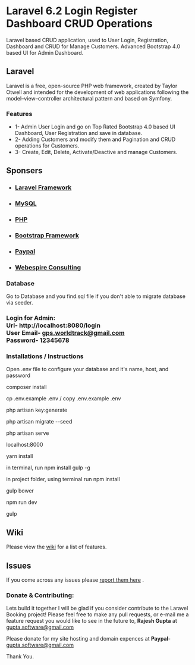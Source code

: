 # Laravel 6.2 Login Register Dashboard CRUD Operations

Laravel based CRUD application, used to User Login, Registration, Dashboard and CRUD for Manage Customers. Advanced Bootstrap 4.0 based UI for Admin Dashboard. <br>

##  Laravel

Laravel is a free, open-source PHP web framework, created by Taylor Otwell and intended for the development of web applications following the model–view–controller architectural pattern and based on Symfony. 

### Features 

* 1- Admin User Login and go on Top Rated Bootstrap 4.0 based UI Dashboard, User Registration and save in database.<br>
* 2- Adding Customers and modify them and Pagination and CRUD operations for Customers.<br>
* 3- Create, Edit, Delete, Activate/Deactive and manage Customers.<br>


## Sponsers

* ###  <a href="https://laravel.com/"> Laravel Framework </a>
* ###  <a href="https://www.mysql.com/"> MySQL </a>
* ###  <a href="https://www.php.net/"> PHP </a>
* ###  <a href="https://getbootstrap.com/"> Bootstrap Framework </a>
* ###  <a href="https://paypal.com/"> Paypal </a>
* ###  <a href="https://webespire.com"> Webespire Consulting </a>


### Database

Go to Database and you find.sql file if you don't able to migrate database via seeder.<br>

### Login for Admin:  <br> <b>Url</b>- http://localhost:8080/login </br> <b>User Email</b>- gps.worldtrack@gmail.com <br>  <b>Password</b>- 12345678  <br>

### Installations / Instructions

Open .env file to configure your database and it's name, host, and password<br>

composer install<br>

cp .env.example .env / copy .env.example .env<br>

php artisan key:generate<br>


php artisan migrate --seed<br>

php artisan serve<br>

localhost:8000<br>

yarn install<br>

in terminal, run npm install gulp -g<br>

in project folder, using terminal run npm install<br>

gulp bower<br>

npm run dev<br>

gulp<br>

## Wiki
Please view the [wiki](https://github.com/guptarajesh/Laravel-6.2-Login-Register-Dashboard-CRUD-Operations) for a list of features. <br>

## Issues
If you come across any issues please [report them here](https://github.com/guptarajesh/Laravel-6.2-Login-Register-Dashboard-CRUD-Operations) . <br>


###  Donate & Contributing:

Lets build it together I will be glad if you consider contribute to the Laravel Booking project! Please feel free to make any pull requests, or e-mail me a feature request you would like to see in the future to, <b>Rajesh Gupta</b> at gupta.software@gmail.com <br>
 
Please donate for my site hosting and domain expences at <b>Paypal</b>- gupta.software@gmail.com     <br>

Thank You.
